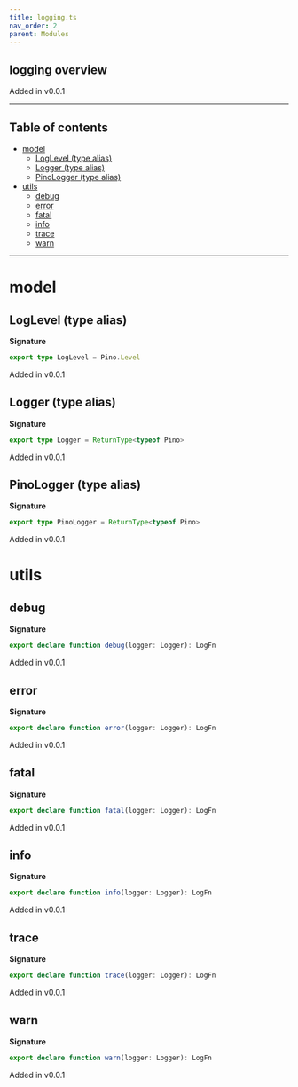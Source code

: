 ```yaml
---
title: logging.ts
nav_order: 2
parent: Modules
---
```


## logging overview

Added in v0.0.1

---

<h2 class="text-delta">Table of contents</h2>

- [model](#model)
  - [LogLevel (type alias)](#loglevel-type-alias)
  - [Logger (type alias)](#logger-type-alias)
  - [PinoLogger (type alias)](#pinologger-type-alias)
- [utils](#utils)
  - [debug](#debug)
  - [error](#error)
  - [fatal](#fatal)
  - [info](#info)
  - [trace](#trace)
  - [warn](#warn)

---

# model

## LogLevel (type alias)

**Signature**

```ts
export type LogLevel = Pino.Level
```

Added in v0.0.1

## Logger (type alias)

**Signature**

```ts
export type Logger = ReturnType<typeof Pino>
```

Added in v0.0.1

## PinoLogger (type alias)

**Signature**

```ts
export type PinoLogger = ReturnType<typeof Pino>
```

Added in v0.0.1

# utils

## debug

**Signature**

```ts
export declare function debug(logger: Logger): LogFn
```

Added in v0.0.1

## error

**Signature**

```ts
export declare function error(logger: Logger): LogFn
```

Added in v0.0.1

## fatal

**Signature**

```ts
export declare function fatal(logger: Logger): LogFn
```

Added in v0.0.1

## info

**Signature**

```ts
export declare function info(logger: Logger): LogFn
```

Added in v0.0.1

## trace

**Signature**

```ts
export declare function trace(logger: Logger): LogFn
```

Added in v0.0.1

## warn

**Signature**

```ts
export declare function warn(logger: Logger): LogFn
```

Added in v0.0.1
